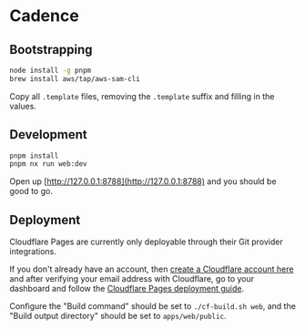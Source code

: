 # Cadence

## Bootstrapping

```sh
node install -g pnpm
brew install aws/tap/aws-sam-cli
```

Copy all `.template` files, removing the `.template` suffix and filling in the values.

## Development

```sh
pnpm install
pnpm nx run web:dev
```

Open up [http://127.0.0.1:8788](http://127.0.0.1:8788) and you should be good to go.

## Deployment

Cloudflare Pages are currently only deployable through their Git provider integrations.

If you don't already have an account, then [create a Cloudflare account here](https://dash.cloudflare.com/sign-up/pages) and after verifying your email address with Cloudflare, go to your dashboard and follow the [Cloudflare Pages deployment guide](https://developers.cloudflare.com/pages/framework-guides/deploy-anything).

Configure the "Build command" should be set to `./cf-build.sh web`, and the "Build output directory" should be set to `apps/web/public`.

